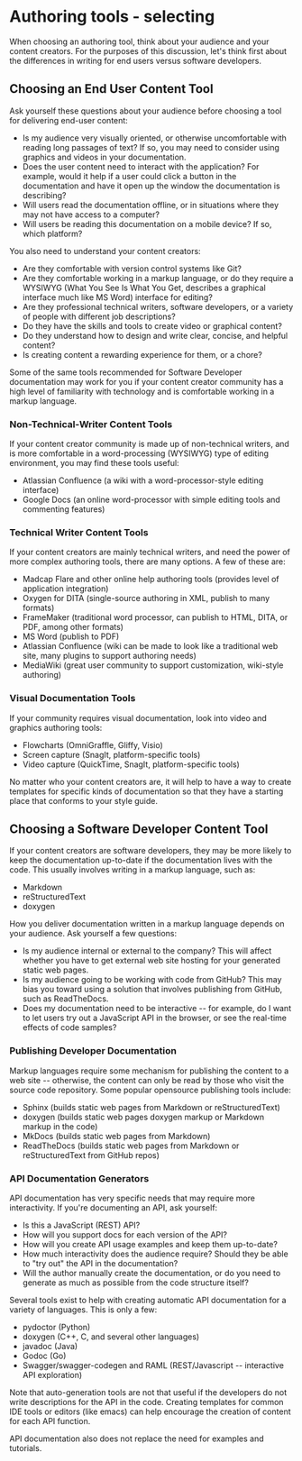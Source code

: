 
# Authoring tools - selecting



When choosing an authoring tool, think about your audience and your content creators. For the purposes of this discussion, let's think first about the differences in writing for end users versus software developers.



## Choosing an End User Content Tool


Ask yourself these questions about your audience before choosing a tool for delivering end-user content:
   * Is my audience very visually oriented, or otherwise uncomfortable with reading long passages of text? If so, you may need to consider using graphics and videos in your documentation.
   * Does the user content need to interact with the application? For example, would it help if a user could click a button in the documentation and have it open up the window the documentation is describing?
   * Will users read the documentation offline, or in situations where they may not have access to a computer?
   * Will users be reading this documentation on a mobile device? If so, which platform?

You also need to understand your content creators:
   * Are they comfortable with version control systems like Git?
   * Are they comfortable working in a markup language, or do they require a WYSIWYG (What You See Is What You Get, describes a graphical interface much like MS Word) interface for editing?
   * Are they professional technical writers, software developers, or a variety of people with different job descriptions?
   * Do they have the skills and tools to create video or graphical content?
   * Do they understand how to design and write clear, concise, and helpful content?
   * Is creating content a rewarding experience for them, or a chore?

Some of the same tools recommended for Software Developer documentation may work for you if your content creator community has a high level of familiarity with technology and is comfortable working in a markup language.

### Non-Technical-Writer Content Tools


If your content creator community is made up of non-technical writers, and is more comfortable in a word-processing (WYSIWYG) type of editing environment, you may find these tools useful:
   * Atlassian Confluence (a wiki with a word-processor-style editing interface)
   * Google Docs (an online word-processor with simple editing tools and commenting features)

### Technical Writer Content Tools


If your content creators are mainly technical writers, and need the power of more complex authoring tools, there are many options. A few of these are:
   * Madcap Flare and other online help authoring tools (provides level of application integration)
   * Oxygen for DITA (single-source authoring in XML, publish to many formats)
   * FrameMaker (traditional word processor, can publish to HTML, DITA, or PDF, among other formats)
   * MS Word (publish to PDF)
   * Atlassian Confluence (wiki can be made to look like a traditional web site, many plugins to support authoring needs)
   * MediaWiki (great user community to support customization, wiki-style authoring)

### Visual Documentation Tools


If your community requires visual documentation, look into video and graphics authoring tools:
   * Flowcharts (OmniGraffle, Gliffy, Visio)
   * Screen capture (SnagIt, platform-specific tools)
   * Video capture (QuickTime, SnagIt, platform-specific tools)

No matter who your content creators are, it will help to have a way to create templates for specific kinds of documentation so that they have a starting place that conforms to your style guide.


## Choosing a Software Developer Content Tool


If your content creators are software developers, they may be more likely to keep the documentation up-to-date if the documentation lives with the code. This usually involves writing in a markup language, such as:
   * Markdown
   * reStructuredText
   * doxygen

How you deliver documentation written in a markup language depends on your audience. Ask yourself a few questions:
   * Is my audience internal or external to the company? This will affect whether you have to get external web site hosting for your generated static web pages.
   * Is my audience going to be working with code from GitHub? This may bias you toward using a solution that involves publishing from GitHub, such as ReadTheDocs.
   * Does my documentation need to be interactive -- for example, do I want to let users try out a JavaScript API in the browser, or see the real-time effects of code samples?

### Publishing Developer Documentation


Markup languages require some mechanism for publishing the content to a web site -- otherwise, the content can only be read by those who visit the source code repository. Some popular opensource publishing tools include:
   * Sphinx (builds static web pages from Markdown or reStructuredText)
   * doxygen (builds static web pages doxygen markup or Markdown markup in the code)
   * MkDocs (builds static web pages from Markdown)
   * ReadTheDocs (builds static web pages from Markdown or reStructuredText from GitHub repos)

### API Documentation Generators


API documentation has very specific needs that may require more interactivity. If you're documenting an API, ask yourself:
   * Is this a JavaScript (REST) API?
   * How will you support docs for each version of the API?
   * How will you create API usage examples and keep them up-to-date?
   * How much interactivity does the audience require? Should they be able to "try out" the API in the documentation?
   * Will the author manually create the documentation, or do you need to generate as much as possible from the code structure itself?

Several tools exist to help with creating automatic API documentation for a variety of languages. This is only a few:
   * pydoctor (Python)
   * doxygen (C++, C, and several other languages)
   * javadoc (Java)
   * Godoc (Go)
   * Swagger/swagger-codegen and RAML (REST/Javascript -- interactive API exploration)

Note that auto-generation tools are not that useful if the developers do not write descriptions for the API in the code. Creating templates for common IDE tools or editors (like emacs) can help encourage the creation of content for each API function.

API documentation also does not replace the need for examples and tutorials.


